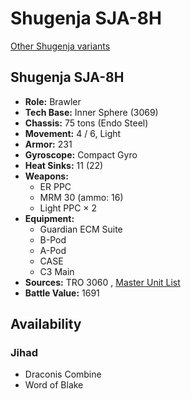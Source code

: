 # Shugenja SJA-8H 

[Other Shugenja variants](../shugenja.md) 

## Shugenja SJA-8H 

- **Role:** Brawler 
- **Tech Base:** Inner Sphere (3069) 
- **Chassis:** 75 tons (Endo Steel) 
- **Movement:** 4 / 6, Light 
- **Armor:** 231 
- **Gyroscope:** Compact Gyro 
- **Heat Sinks:** 11 (22) 
- **Weapons:** 
  - ER PPC 
  - MRM 30 (ammo: 16) 
  - Light PPC × 2 
- **Equipment:** 
  - Guardian ECM Suite 
  - B-Pod 
  - A-Pod 
  - CASE 
  - C3 Main 
- **Sources:** TRO 3060 , [Master Unit List](http://masterunitlist.info/Unit/Details/2943/shugenja-sja-8h) 
- **Battle Value:** 1691 

## Availability 

### Jihad 

- Draconis Combine 
- Word of Blake 

